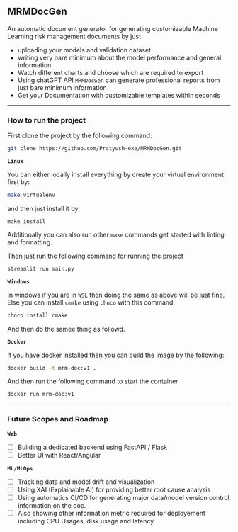 ## **MRMDocGen** 

An automatic document generator for generating customizable Machine Learning risk management documents by just 

- uploading your models and validation dataset 
- writing very bare minimum about the model performance and general information
- Watch different charts and choose which are required to export 
- Using chatGPT API `MRMDocGen` can generate professional reports from just bare minimum information 
- Get your Documentation with customizable templates within seconds 

-----
 
### **How to run the project** 

First clone the project by the following command:
```bash 
git clone https://github.com/Pratyush-exe/MRMDocGen.git
```

**`Linux`** 

You can either locally install everything by create your virtual environment first by:

```bash 
make virtualenv
```
and then just install it by:
```
make install 
```
Additionally you can also run other `make` commands get started with linting and formatting.

Then just run the following command for running the project

```bash 
streamlit run main.py 
```

**`Windows`**

In windows if you are in `WSL` then doing the same as above will be just fine. Else you can install `cmake` using `choco` with this command:

```bash
choco install cmake
```

And then do the samee thing as followd. 

**`Docker`** 

If you have docker installed then you can build the image by the following: 

```bash 
docker build -t mrm-doc:v1 . 
```

And then run the following command to start the container 

```bash
docker run mrm-doc:v1
```

---- 


### **Future Scopes and Roadmap**

**`Web`**

- [ ] Building a dedicated backend using FastAPI / Flask 
- [ ] Better UI with React/Angular 

**`ML/MLOps`**

- [ ] Tracking data and model drift and visualization 
- [ ] Using XAI (Explainable AI) for providing better root cause analysis 
- [ ] Using automatics CI/CD for generating major data/model version control information on the doc. 
- [ ] Also showing other information metric required for deployement including CPU Usages, disk usage and latency 
